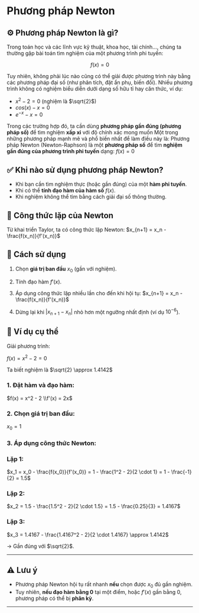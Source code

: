 # Phương pháp Newton 

## ⚙️ Phương pháp Newton là gì?

Trong toán học và các lĩnh vực kỹ thuật, khoa học, tài chính..., chúng ta thường gặp bài toán tìm nghiệm của một phương trình phi tuyến:

$$
f(x) = 0
$$

Tuy nhiên, không phải lúc nào cũng có thể giải được phương trình này bằng các phương pháp đại số (như phân tích, đặt ẩn phụ, biến đổi). Nhiều phương trình không có nghiệm biểu diễn dưới dạng số hữu tỉ hay căn thức, ví dụ:

- $x^2−2=0$ (nghiệm là $\sqrt{2}$)
- $cos⁡(x)−x=0$
- $e^{−x}−x=0$  

Trong các trường hợp đó, ta cần dùng **phương pháp gần đúng (phương pháp số)** để tìm nghiệm **xấp xỉ** với độ chính xác mong muốn Một trong những phương pháp mạnh mẽ và phổ biến nhất để làm điều này là:
Phương pháp Newton (Newton-Raphson) là một **phương pháp số** để tìm **nghiệm gần đúng của phương trình phi tuyến** dạng: $f(x) = 0$

## ✅ Khi nào sử dụng phương pháp Newton?
- Khi bạn cần tìm nghiệm thực (hoặc gần đúng) của một **hàm phi tuyến**.
- Khi có thể **tính đạo hàm của hàm số** $f(x)$.
- Khi nghiệm không thể tìm bằng cách giải đại số thông thường.

## 🧠 Công thức lặp của Newton

Từ khai triển Taylor, ta có công thức lặp Newton:
$x_{n+1} = x_n - \frac{f(x_n)}{f'(x_n)}$

## 🔁 Cách sử dụng

1. Chọn **giá trị ban đầu** $x_0$ (gần với nghiệm).
2. Tính đạo hàm $f'(x)$.
3. Áp dụng công thức lặp nhiều lần cho đến khi hội tụ:
$x_{n+1} = x_n - \frac{f(x_n)}{f'(x_n)}$

4. Dừng lại khi $|x_{n+1} - x_n|$ nhỏ hơn một ngưỡng nhất định (ví dụ $10^{-6}$).



## 📘 Ví dụ cụ thể

Giải phương trình:

$f(x) = x^2 - 2 = 0$

Ta biết nghiệm là $\sqrt{2} \approx 1.4142$

### 1. Đặt hàm và đạo hàm:

$f(x) = x^2 - 2 \\f'(x) = 2x$

### 2. Chọn giá trị ban đầu:

$x_0 = 1$

### 3. Áp dụng công thức Newton:

### Lặp 1:

$x_1 = x_0 - \frac{f(x_0)}{f'(x_0)} = 1 - \frac{1^2 - 2}{2 \cdot 1} = 1 - \frac{-1}{2} = 1.5$

### Lặp 2:

$x_2 = 1.5 - \frac{1.5^2 - 2}{2 \cdot 1.5} = 1.5 - \frac{0.25}{3} = 1.4167$

### Lặp 3:

$x_3 = 1.4167 - \frac{1.4167^2 - 2}{2 \cdot 1.4167} \approx 1.4142$

→ Gần đúng với $\sqrt{2}$.

---

## ⚠️ Lưu ý

- Phương pháp Newton hội tụ rất nhanh **nếu** chọn được $x_0$ đủ gần nghiệm.
- Tuy nhiên, **nếu đạo hàm bằng 0** tại một điểm, hoặc $f'(x)$ gần bằng 0, phương pháp có thể bị **phân kỳ**.

---
